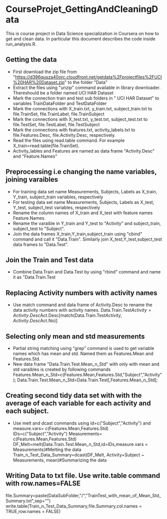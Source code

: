 # CourseProjet_GettingAndCleaningData
This is course project in Data Science specialization in Coursera on how to get and clean data. In particular this document describes the code inside run_analysis.R.
## Getting the data
* First download the zip file from "https://d396qusza40orc.cloudfront.net/getdata%2Fprojectfiles%2FUCI%20HAR%20Dataset.zip" to the folder "Data"
* Extract the files using "unzip" command available in library downloader. Thereshould be a folder named UCI HAR Dataset
* Mark the connection train and test sub folders in " UCI HAR Dataset" to  variables TrainDataFolder and TestDataFolder
* Mark the connections with X_train.txt, y_train.txt, subject_train.txt to file.TrainSet, file.TrainLabel, file.TrainSubject
* Mark the connections with X_test.txt, y_test.txt, subject_test.txt to file.TestSet, file.TestLabel, file.TestSubject
* Mark the connections with features.txt, activity_labels.txt to file.Features.Desc, file.Activity.Desc, respectively.
* Read the files using read.table command. For example X_train=read.table(file.TrainSet).
* Activity_lables and Features are named as data frame "Activity.Desc" and "Feature.Names"

## Preprocessing i.e changing the name variables, joining varaibles
* For training data set name Measurements, Subjects, Labels as X_train, Y_train, subject_train variables, respectively
* For testing data set name Measurements, Subjects, Labels as X_test, Y_test, subject_test variables, respectively
* Rename the column names of X_train and X_test with feature names Feature.Names. 
* Rename the varaible in Y_train and Y_test to "Activity" and subject_train, subject_test to "Subject".
* Join the data frames X_train,Y_train,subject_train using "cbind" command and call it "Data.Train". Similarly join X_test,Y_test,subject_test data frames to "Data.Test".

## Join the Train and Test data
* Combine Data.Train and Data.Test by using "rbind" command and name it as "Data.Train.Test

## Replacing Activity numbers with activity names

* Use match command and data frame of Activity.Desc to rename the data activity numbers with activity names. Data.Train.Test$Activity=Activity.Desc$Act.Desc[match(Data.Train.Test$Activity,Activity.Desc$Act.No)]

## Selecting only mean and std measurements

* Partial string matching using "grep" command is used to get variable names which has mean and std. Named them as Features.Mean and Features.Std.
* New data frame "Data.Train.Test.Mean_n_Std" with only with mean and std varaibles is created by following commands
Features.Mean_n_Std=c(Features.Mean,Features.Std,"Subject","Activity");
Data.Train.Test.Mean_n_Std=Data.Train.Test[,Features.Mean_n_Std];

## Creating second tidy data set with with the average of each variable for each activity and each subject.

* Use melt and dcast commands using id=c("Subject","Activity") and measure.vars= c(Features.Mean,Features.Std)
IDs=c("Subject","Activity")
Measurements= c(Features.Mean,Features.Std)
DF_Melt=melt(Data.Train.Test.Mean_n_Std,id=IDs,measure.vars = Measurements)#Melting the data
Train_n_Test_Data_Summary=dcast(DF_Melt, Activity+Subject ~ Measurements, mean)#Summarizing the data

##  Writing Data to txt file. Use write.table command with row.names=FALSE
file.Summary=paste(DataSubFolder,"/","TrainTest_with_mean_of_Mean_Std_Summary.txt",sep="")
write.table(Train_n_Test_Data_Summary,file.Summary,col.names = TRUE,row.names = FALSE)



